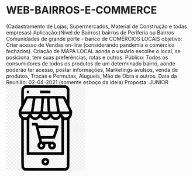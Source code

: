 # WEB-BAIRROS-E-COMMERCE
(Cadastramento de Lojas, Supermercados, Material de Construção e todas empresas)  Aplicação:(Nível de Bairros) bairros de Periferia ou Bairros Comunidades de grande porte -  banco de COMÉRCIOS LOCAIS objetivo: Criar acesso de Vendas on-line (considerando pandemia e comércios fechados). Criação de MAPA LOCAL aonde o usuário escolhe o local, se posiciona, tem suas preferências, rotas e outros.  Público: Todos os consumidores de todos os produtos de um determinado bairro, aonde poderão ter acesso, postar informações, Marketings avulsos, venda de produtos, Trocas e Permutas, Alugueis, Mão de Obra e outros. Data da Reunião:  02-04-2021 (somente esboço da ideia) Proposta: JUNIOR
![Alt Text](download.png)
